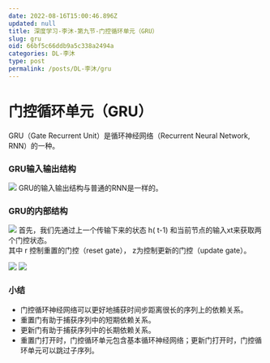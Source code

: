 ```yaml
---
date: 2022-08-16T15:00:46.896Z
updated: null
title: 深度学习-李沐-第九节-门控循环单元（GRU）
slug: gru
oid: 66bf5c66ddb9a5c338a2494a
categories: DL-李沐
type: post
permalink: /posts/DL-李沐/gru
---
```



# 门控循环单元（GRU）

GRU（Gate Recurrent Unit）是循环神经网络（Recurrent Neural Network, RNN）的一种。

### GRU输入输出结构

![](https://qiniu.kanes.top/blog/3f8ce46c.png)
GRU的输入输出结构与普通的RNN是一样的。

### GRU的内部结构

![](https://qiniu.kanes.top/blog/1b66ac48.png)
首先，我们先通过上一个传输下来的状态 h( t-1) 和当前节点的输入xt来获取两个门控状态。  
其中 r 控制重置的门控（reset gate）， z为控制更新的门控（update gate）。  

![](https://qiniu.kanes.top/blog/e05e7485.png)
![](https://qiniu.kanes.top/blog/402bd78f.png)


### 小结

* 门控循环神经网络可以更好地捕获时间步距离很长的序列上的依赖关系。
* 重置门有助于捕获序列中的短期依赖关系。
* 更新门有助于捕获序列中的长期依赖关系。
* 重置门打开时，门控循环单元包含基本循环神经网络；更新门打开时，门控循环单元可以跳过子序列。